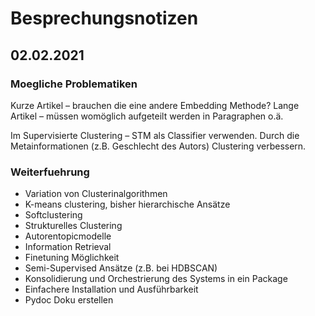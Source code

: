 # Besprechungsnotizen

## 02.02.2021

### Moegliche Problematiken

Kurze Artikel – brauchen die eine andere Embedding Methode? Lange Artikel – müssen womöglich aufgeteilt werden in Paragraphen o.ä. 

Im Supervisierte Clustering – STM als Classifier verwenden. Durch die Metainformationen (z.B. Geschlecht des Autors) Clustering verbessern. 


### Weiterfuehrung

- Variation von Clusterinalgorithmen 
- K-means clustering, bisher hierarchische Ansätze 
- Softclustering 
- Strukturelles Clustering 
- Autorentopicmodelle 
- Information Retrieval 
- Finetuning Möglichkeit 
- Semi-Supervised Ansätze (z.B. bei HDBSCAN) 
- Konsolidierung und Orchestrierung des Systems in ein Package 
- Einfachere Installation und Ausführbarkeit 
- Pydoc Doku erstellen 
